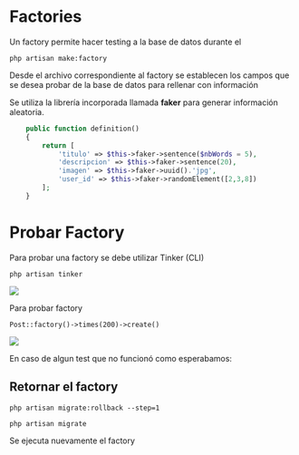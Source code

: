 # Factories

Un factory permite hacer testing a la base de datos durante el 

```php artisan make:factory```

Desde el archivo correspondiente al factory se establecen los campos que se desea probar de la base de datos para rellenar con información

Se utiliza la librería incorporada llamada **faker** para generar información aleatoria.

```php
    public function definition()
    {
        return [
            'titulo' => $this->faker->sentence($nbWords = 5),
            'descripcion' => $this->faker->sentence(20),
            'imagen' => $this->faker->uuid().'jpg',
            'user_id' => $this->faker->randomElement([2,3,8])
        ];
    }
```

# Probar Factory

Para probar una factory se debe utilizar Tinker (CLI)

```php artisan tinker```

![](/documentation/img/7.0.png)

Para probar factory

```Post::factory()->times(200)->create()```

![](../img/7.1.png)

En caso de algun test que no funcionó como esperabamos:

## Retornar el factory

```php artisan migrate:rollback --step=1```

```php artisan migrate```

Se ejecuta nuevamente el factory